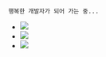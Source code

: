 ```
행복한 개발자가 되어 가는 중...
```
- <a href="https://velog.io/@pppp0722" target="_blank"><img src="https://img.shields.io/badge/Velog-27c999?style=flat-square&logo=Velog&logoColor=white"/></a>
- <a href="https://ilhwanee.notion.site/dc8953f616444b89a3419da1c9cd2ebe" target="_blank"><img src="https://img.shields.io/badge/Notion-000000?style=flat-square&logo=Notion&logoColor=white"/></a>
- <a href="mailto:dev_ilhwanee@naver.com" target="_blank"><img src="https://img.shields.io/badge/Mail-03C75A?style=flat-square&logo=Gmail&logoColor=white"/></a>
